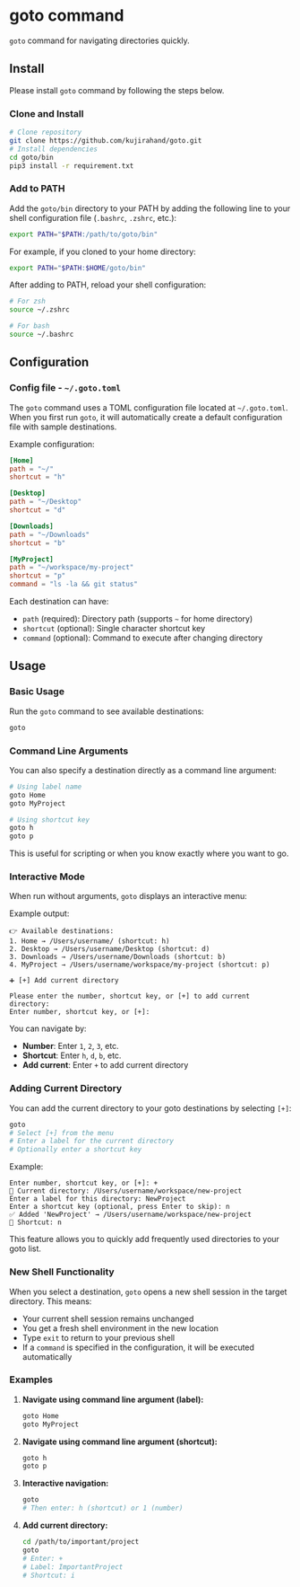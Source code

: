 # goto command

`goto` command for navigating directories quickly.

## Install

Please install `goto` command by following the steps below.

### Clone and Install

```sh
# Clone repository
git clone https://github.com/kujirahand/goto.git
# Install dependencies
cd goto/bin
pip3 install -r requirement.txt
```

### Add to PATH

Add the `goto/bin` directory to your PATH by adding the following line to your shell configuration file (`.bashrc`, `.zshrc`, etc.):

```sh
export PATH="$PATH:/path/to/goto/bin"
```

For example, if you cloned to your home directory:

```sh
export PATH="$PATH:$HOME/goto/bin"
```

After adding to PATH, reload your shell configuration:

```sh
# For zsh
source ~/.zshrc

# For bash
source ~/.bashrc
```

## Configuration

### Config file - `~/.goto.toml`

The `goto` command uses a TOML configuration file located at `~/.goto.toml`. When you first run `goto`, it will automatically create a default configuration file with sample destinations.

Example configuration:

```toml
[Home]
path = "~/"
shortcut = "h"

[Desktop]
path = "~/Desktop"
shortcut = "d"

[Downloads]
path = "~/Downloads"
shortcut = "b"

[MyProject]
path = "~/workspace/my-project"
shortcut = "p"
command = "ls -la && git status"
```

Each destination can have:

- `path` (required): Directory path (supports `~` for home directory)
- `shortcut` (optional): Single character shortcut key
- `command` (optional): Command to execute after changing directory

## Usage

### Basic Usage

Run the `goto` command to see available destinations:

```sh
goto
```

### Command Line Arguments

You can also specify a destination directly as a command line argument:

```sh
# Using label name
goto Home
goto MyProject

# Using shortcut key
goto h
goto p
```

This is useful for scripting or when you know exactly where you want to go.

### Interactive Mode

When run without arguments, `goto` displays an interactive menu:

Example output:

```text
👉 Available destinations:
1. Home → /Users/username/ (shortcut: h)
2. Desktop → /Users/username/Desktop (shortcut: d)
3. Downloads → /Users/username/Downloads (shortcut: b)
4. MyProject → /Users/username/workspace/my-project (shortcut: p)

➕ [+] Add current directory

Please enter the number, shortcut key, or [+] to add current directory:
Enter number, shortcut key, or [+]:
```

You can navigate by:

- **Number**: Enter `1`, `2`, `3`, etc.
- **Shortcut**: Enter `h`, `d`, `b`, etc.
- **Add current**: Enter `+` to add current directory

### Adding Current Directory

You can add the current directory to your goto destinations by selecting `[+]`:

```sh
goto
# Select [+] from the menu
# Enter a label for the current directory
# Optionally enter a shortcut key
```

Example:

```text
Enter number, shortcut key, or [+]: +
📍 Current directory: /Users/username/workspace/new-project
Enter a label for this directory: NewProject
Enter a shortcut key (optional, press Enter to skip): n
✅ Added 'NewProject' → /Users/username/workspace/new-project
🔑 Shortcut: n
```

This feature allows you to quickly add frequently used directories to your goto list.

### New Shell Functionality

When you select a destination, `goto` opens a new shell session in the target directory. This means:

- Your current shell session remains unchanged
- You get a fresh shell environment in the new location
- Type `exit` to return to your previous shell
- If a `command` is specified in the configuration, it will be executed automatically

### Examples

1. **Navigate using command line argument (label):**

   ```sh
   goto Home
   goto MyProject
   ```

2. **Navigate using command line argument (shortcut):**

   ```sh
   goto h
   goto p
   ```

3. **Interactive navigation:**

   ```sh
   goto
   # Then enter: h (shortcut) or 1 (number)
   ```

4. **Add current directory:**

   ```sh
   cd /path/to/important/project
   goto
   # Enter: +
   # Label: ImportantProject
   # Shortcut: i
   ```



